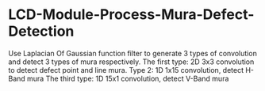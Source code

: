 # LCD-Module-Process-Mura-Defect-Detection
 Use Laplacian Of Gaussian function filter to generate 3 types of convolution and detect 3 types of mura respectively. The first type: 2D 3x3 convolution to detect defect point and line mura. Type 2: 1D 1x15 convolution, detect H-Band mura The third type: 1D 15x1 convolution, detect V-Band mura

